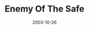 ---
layout: message
category: message
series: "Public Enemy"
title: "Enemy Of The Safe"
date: 2003-10-26
message_id: 200
---
